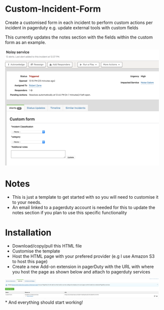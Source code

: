 # Custom-Incident-Form

Create a customised form in each incident to perform custom actions per incident in pagerduty e.g. update external tools with custom fields

This currently updates the notes section with the fields within the custom form as an example.

<img src="https://github.com/PD-hliang/Custom-Incident-Form/blob/master/imgs/CustomForm.png" width="600">

# Notes
* This is just a template to get started with so you will need to customise it to your needs.
* An email linked to a pagerduty account is needed for this to update the notes section if you plan to use this specific functionality

# Installation

* Download/copy/pull this HTML file 
* Customise the template
* Host the HTML page with your prefered provider (e.g I use Amazon S3 to host this page) 
* Create a new Add-on extension in pagerDuty with the URL with where you host the page as shown below and attach to pagerduty services
<img src="https://github.com/PD-hliang/Custom-Incident-Form/blob/master/imgs/Add%20on%20image.png" width="1200">
* And everything should start working!

